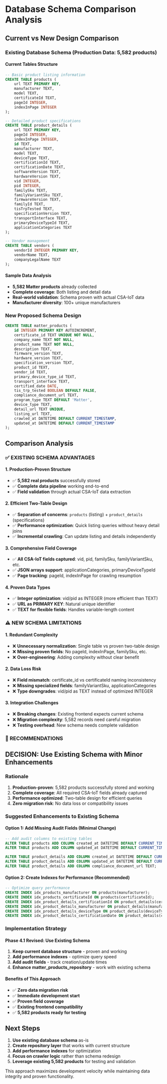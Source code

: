 # Database Schema Comparison Analysis

## Current vs New Design Comparison

### Existing Database Schema (Production Data: 5,582 products)

#### Current Tables Structure
```sql
-- Basic product listing information
CREATE TABLE products (
    url TEXT PRIMARY KEY,
    manufacturer TEXT,
    model TEXT,
    certificateId TEXT,
    pageId INTEGER,
    indexInPage INTEGER
);

-- Detailed product specifications
CREATE TABLE product_details (
    url TEXT PRIMARY KEY,
    pageId INTEGER,
    indexInPage INTEGER,
    id TEXT,
    manufacturer TEXT,
    model TEXT,
    deviceType TEXT,
    certificationId TEXT,
    certificationDate TEXT,
    softwareVersion TEXT,
    hardwareVersion TEXT,
    vid INTEGER,
    pid INTEGER,
    familySku TEXT,
    familyVariantSku TEXT,
    firmwareVersion TEXT,
    familyId TEXT,
    tisTrpTested TEXT,
    specificationVersion TEXT,
    transportInterface TEXT,
    primaryDeviceTypeId TEXT,
    applicationCategories TEXT
);

-- Vendor management
CREATE TABLE vendors (
    vendorId INTEGER PRIMARY KEY,
    vendorName TEXT,
    companyLegalName TEXT
);
```

#### Sample Data Analysis
- **5,582 Matter products** already collected
- **Complete coverage**: Both listing and detail data
- **Real-world validation**: Schema proven with actual CSA-IoT data
- **Manufacturer diversity**: 100+ unique manufacturers

### New Proposed Schema Design

```sql
CREATE TABLE matter_products (
    id INTEGER PRIMARY KEY AUTOINCREMENT,
    certificate_id TEXT UNIQUE NOT NULL,
    company_name TEXT NOT NULL,
    product_name TEXT NOT NULL,
    description TEXT,
    firmware_version TEXT,
    hardware_version TEXT,
    specification_version TEXT,
    product_id TEXT,
    vendor_id TEXT,
    primary_device_type_id TEXT,
    transport_interface TEXT,
    certified_date DATE,
    tis_trp_tested BOOLEAN DEFAULT FALSE,
    compliance_document_url TEXT,
    program_type TEXT DEFAULT 'Matter',
    device_type TEXT,
    detail_url TEXT UNIQUE,
    listing_url TEXT,
    crawled_at DATETIME DEFAULT CURRENT_TIMESTAMP,
    updated_at DATETIME DEFAULT CURRENT_TIMESTAMP
);
```

## Comparison Analysis

### ✅ EXISTING SCHEMA ADVANTAGES

#### 1. **Production-Proven Structure**
- ✅ **5,582 real products** successfully stored
- ✅ **Complete data pipeline** working end-to-end
- ✅ **Field validation** through actual CSA-IoT data extraction

#### 2. **Efficient Two-Table Design**
- ✅ **Separation of concerns**: `products` (listing) + `product_details` (specifications)
- ✅ **Performance optimization**: Quick listing queries without heavy detail joins
- ✅ **Incremental crawling**: Can update listing and details independently

#### 3. **Comprehensive Field Coverage**
- ✅ **All CSA-IoT fields captured**: vid, pid, familySku, familyVariantSku, etc.
- ✅ **JSON arrays support**: applicationCategories, primaryDeviceTypeId
- ✅ **Page tracking**: pageId, indexInPage for crawling resumption

#### 4. **Proven Data Types**
- ✅ **Integer optimization**: vid/pid as INTEGER (more efficient than TEXT)
- ✅ **URL as PRIMARY KEY**: Natural unique identifier
- ✅ **TEXT for flexible fields**: Handles variable-length content

### ⚠️ NEW SCHEMA LIMITATIONS

#### 1. **Redundant Complexity**
- ❌ **Unnecessary normalization**: Single table vs proven two-table design
- ❌ **Missing proven fields**: No pageId, indexInPage, familySku, etc.
- ❌ **Over-engineering**: Adding complexity without clear benefit

#### 2. **Data Loss Risk**
- ❌ **Field mismatch**: certificate_id vs certificateId naming inconsistency
- ❌ **Missing specialized fields**: familyVariantSku, applicationCategories
- ❌ **Type downgrades**: vid/pid as TEXT instead of optimized INTEGER

#### 3. **Integration Challenges**
- ❌ **Breaking changes**: Existing frontend expects current schema
- ❌ **Migration complexity**: 5,582 records need careful migration
- ❌ **Testing overhead**: New schema needs complete validation

### 🎯 RECOMMENDATIONS

## **DECISION: Use Existing Schema with Minor Enhancements**

### Rationale
1. **Production-proven**: 5,582 products successfully stored and working
2. **Complete coverage**: All required CSA-IoT fields already captured
3. **Performance optimized**: Two-table design for efficient queries
4. **Zero migration risk**: No data loss or compatibility issues

### Suggested Enhancements to Existing Schema

#### Option 1: Add Missing Audit Fields (Minimal Change)
```sql
-- Add audit columns to existing tables
ALTER TABLE products ADD COLUMN created_at DATETIME DEFAULT CURRENT_TIMESTAMP;
ALTER TABLE products ADD COLUMN updated_at DATETIME DEFAULT CURRENT_TIMESTAMP;

ALTER TABLE product_details ADD COLUMN created_at DATETIME DEFAULT CURRENT_TIMESTAMP;
ALTER TABLE product_details ADD COLUMN updated_at DATETIME DEFAULT CURRENT_TIMESTAMP;
ALTER TABLE product_details ADD COLUMN compliance_document_url TEXT;
```

#### Option 2: Create Indexes for Performance (Recommended)
```sql
-- Optimize query performance
CREATE INDEX idx_products_manufacturer ON products(manufacturer);
CREATE INDEX idx_products_certificateId ON products(certificateId);
CREATE INDEX idx_product_details_certificationId ON product_details(certificationId);
CREATE INDEX idx_product_details_manufacturer ON product_details(manufacturer);
CREATE INDEX idx_product_details_deviceType ON product_details(deviceType);
CREATE INDEX idx_product_details_certificationDate ON product_details(certificationDate);
```

### Implementation Strategy

#### Phase 4.1 Revised: Use Existing Schema
1. **Keep current database structure** - proven and working
2. **Add performance indexes** - optimize query speed
3. **Add audit fields** - track creation/update times
4. **Enhance matter_products_repository** - work with existing schema

#### Benefits of This Approach
- ✅ **Zero data migration risk**
- ✅ **Immediate development start**
- ✅ **Proven field coverage**
- ✅ **Existing frontend compatibility**
- ✅ **5,582 products ready for testing**

## Next Steps

1. **Use existing database schema** as-is
2. **Create repository layer** that works with current structure
3. **Add performance indexes** for optimization
4. **Focus on crawler logic** rather than schema redesign
5. **Leverage existing 5,582 products** for testing and validation

This approach maximizes development velocity while maintaining data integrity and proven functionality.
